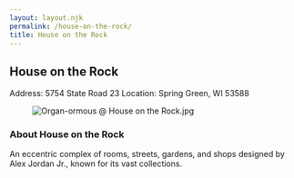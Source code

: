 ```yaml
---
layout: layout.njk
permalink: /house-on-the-rock/
title: House on the Rock
---
```


<article class="attraction-detail container">
  <h2>House on the Rock</h2>
  <div class="attraction-meta">
    <span class="address">Address: 5754 State Road 23</span>
    <span class="location">Location: Spring Green, WI 53588</span>
  </div>
  <figure class="attraction-image">
    <img src="https://upload.wikimedia.org/wikipedia/commons/2/2d/Organ-ormous_%40_House_on_the_Rock.jpg?v=1743430669967" alt="Organ-ormous @ House on the Rock.jpg" loading="lazy">
  </figure>
  <div class="attraction-description">
    <h3>About House on the Rock</h3>
    <p>An eccentric complex of rooms, streets, gardens, and shops designed by Alex Jordan Jr., known for its vast collections.</p>
  </div>
  
</article>